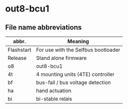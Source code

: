 # out8-bcu1

## File name abbreviations

| abbr.      | Meaning                             |
|------------|-------------------------------------|
| Flashstart | For use with the Selfbus bootloader |
| Release    | Stand alone firmware                |
| o8         | out8-bcu1                           |
| 4t         | 4 mounting units (4TE) controller   |
| bf         | bus-fail / bus voltage detection    |
| ha         | hand actuation                      |
| bi         | bi-stable relais                    |